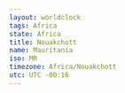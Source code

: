 ```yaml
---
layout: worldclock
tags: Africa
state: Africa
title: Nouakchott
name: Mauritania
iso: MR
timezone: Africa/Nouakchott
utc: UTC -00:16
---
```


